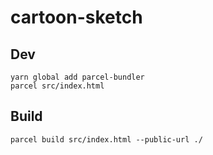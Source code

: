 # cartoon-sketch

## Dev
```
yarn global add parcel-bundler
parcel src/index.html
```

## Build
```
parcel build src/index.html --public-url ./
```
